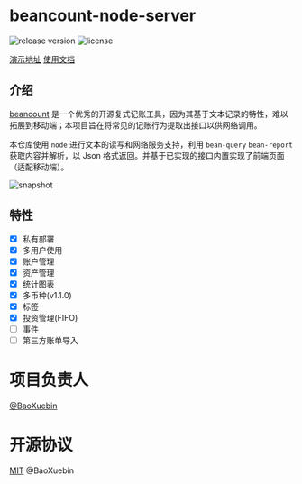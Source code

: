 # beancount-node-server

![release version](https://img.shields.io/github/v/release/BaoXuebin/beancount-node-server)
![license](https://img.shields.io/github/license/baoxuebin/beancount-node-server)

[演示地址](https://beancount.xdbin.com/)
[使用文档](https://www.yuque.com/chuyi-ble7p/beancount-ns)

## 介绍

[beancount](https://github.com/beancount/) 是一个优秀的开源复式记账工具，因为其基于文本记录的特性，难以拓展到移动端；本项目旨在将常见的记账行为提取出接口以供网络调用。

本仓库使用 `node` 进行文本的读写和网络服务支持，利用 `bean-query` `bean-report` 获取内容并解析，以 Json 格式返回。并基于已实现的接口内置实现了前端页面（适配移动端）。

![snapshot](https://cdn.xdbin.com/github/beancount-ns/snapshot.png)

## 特性

- [X] 私有部署
- [X] 多用户使用
- [X] 账户管理
- [X] 资产管理
- [X] 统计图表
- [X] 多币种(v1.1.0)
- [X] 标签
- [X] 投资管理(FIFO)
- [ ] 事件
- [ ] 第三方账单导入

# 项目负责人

[@BaoXuebin](https://github.com/BaoXuebin)
# 开源协议

[MIT](https://github.com/BaoXuebin/beancount-node-server/blob/main/LICENSE) @BaoXuebin